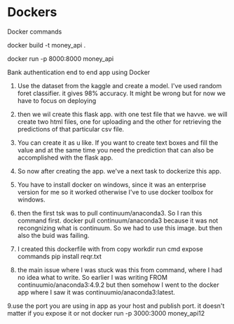 # Dockers

Docker commands


docker build -t money_api .

docker run -p 8000:8000 money_api

Bank authentication end to end app using Docker

1. Use the dataset from the kaggle and create a model. I've used random foret classifier. it gives 98% accuracy. It might be wrong but for now we have to focus on deploying

2. then we wil create this flask app. with one test file that we havve. we will create two html files, one for uploading and the other for retrieving  the predictions of that particular csv file.

3. You can create it as u like. If you want to create text boxes and fill the value and at the same time you need the prediction that can also be accomplished with the flask app.

4. So now after creating the app. we've a next task to dockerize this app.

5. You have to install docker on windows, since it was an enterprise version for me so it worked otherwise I've to use docker toolbox for windows.

6. then the first tsk was to pull continuum/anaconda3. So I ran this command first. docker pull continuum/anaconda3 because it was not recongnizing what is continuum. So we had to use this image. but then also the buid was failing.

7. I created this dockerfile with from copy workdir run cmd expose commands pip install reqr.txt 

8. the main issue where I was stuck was this from command, where I had no idea what to write. So earlier I was writing FROM continuumio/anaconda3:4.9.2
but then somehow I went to the docker app where I saw it was continuumio/anaconda3:latest. 

9.use the port you are using in app as your host and publish port. it doesn't matter if you expose it or not
docker run -p 3000:3000 money_api12
